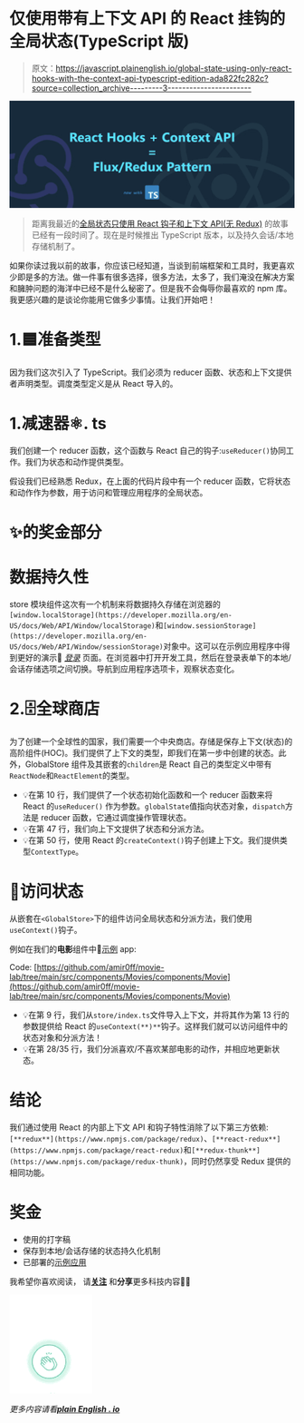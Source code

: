 # 仅使用带有上下文 API 的 React 挂钩的全局状态(TypeScript 版)

> 原文：<https://javascript.plainenglish.io/global-state-using-only-react-hooks-with-the-context-api-typescript-edition-ada822fc282c?source=collection_archive---------3----------------------->

![](img/315a174edd267fadd21fc77748febbaf.png)

> 距离我最近的[全局状态只使用 React 钩子和上下文 API(无 Redux)](https://codeburst.io/global-state-with-react-hooks-and-context-api-87019cc4f2cf) 的故事已经有一段时间了。现在是时候推出 TypeScript 版本，以及持久会话/本地存储机制了。

如果你读过我以前的故事，你应该已经知道，当谈到前端框架和工具时，我更喜欢少即是多的方法。做一件事有很多选择，很多方法，太多了，我们淹没在解决方案和臃肿问题的海洋中已经不是什么秘密了。但是我不会侮辱你最喜欢的 npm 库。我更感兴趣的是谈论你能用它做多少事情。让我们开始吧！

# 1.🟦准备类型

因为我们这次引入了 TypeScript。我们必须为 reducer 函数、状态和上下文提供者声明类型。调度类型定义是从 React 导入的。

# 1.减速器⚛️. ts

我们创建一个 reducer 函数，这个函数与 React 自己的钩子:`useReducer()`协同工作。我们为状态和动作提供类型。

假设我们已经熟悉 Redux，在上面的代码片段中有一个 reducer 函数，它将状态和动作作为参数，用于访问和管理应用程序的全局状态。

# ✨的奖金部分

# 数据持久性

store 模块组件这次有一个机制来将数据持久存储在浏览器的`[window.localStorage](https://developer.mozilla.org/en-US/docs/Web/API/Window/localStorage)`和`[window.sessionStorage](https://developer.mozilla.org/en-US/docs/Web/API/Window/sessionStorage)`对象中。这可以在示例应用程序中得到更好的演示🔗 [*登录*](https://amir0ff.github.io/movie-lab/#/login) 页面。在浏览器中打开开发工具，然后在登录表单下的本地/会话存储选项之间切换。导航到应用程序选项卡，观察状态变化。

# 2.🗄️全球商店

为了创建一个全球性的国家，我们需要一个中央商店。存储是保存上下文(状态)的高阶组件(HOC)。我们提供了上下文的类型，即我们在第一步中创建的状态。此外，GlobalStore 组件及其嵌套的`children`是 React 自己的类型定义中带有`ReactNode`和`ReactElement`的类型。

*   💡在第 10 行，我们提供了一个状态初始化函数和一个 reducer 函数来将 React 的`useReducer()` 作为参数。`globalState`值指向状态对象，`dispatch`方法是 reducer 函数，它通过调度操作管理状态。
*   💡在第 47 行，我们向上下文提供了状态和分派方法。
*   💡在第 50 行，使用 React 的`createContext()`钩子创建上下文。我们提供类型`ContextType`。

# 🔌访问状态

从嵌套在`<GlobalStore>`下的组件访问全局状态和分派方法，我们使用`useContext()`钩子。

例如在我们的**电影**组件中🔗[示例](https://amir0ff.github.io/movie-lab) app:

Code: [https://github.com/amir0ff/movie-lab/tree/main/src/components/Movies/components/Movie](https://github.com/amir0ff/movie-lab/tree/main/src/components/Movies/components/Movie)

*   💡在第 9 行，我们从`store/index.ts`文件导入上下文，并将其作为第 13 行的参数提供给 React 的`useContext(**)**`钩子。这样我们就可以访问组件中的状态对象和分派方法！
*   💡在第 28/35 行，我们分派喜欢/不喜欢某部电影的动作，并相应地更新状态。

# 结论

我们通过使用 React 的内部上下文 API 和钩子特性消除了以下第三方依赖:`[**redux**](https://www.npmjs.com/package/redux)`、`[**react-redux**](https://www.npmjs.com/package/react-redux)`和`[**redux-thunk**](https://www.npmjs.com/package/redux-thunk)`，同时仍然享受 Redux 提供的相同功能。

# 奖金

*   使用的打字稿
*   保存到本地/会话存储的状态持久化机制
*   已部署的[示例应用](https://amir0ff.github.io/movie-lab)

我希望你喜欢阅读，
请[**关注**](https://medium.com/@amir0ff) 和**分享**更多科技内容🤖💖

![](img/4876c1387b10213e26ba6418d19c9447.png)

*更多内容请看*[***plain English . io***](http://plainenglish.io/)